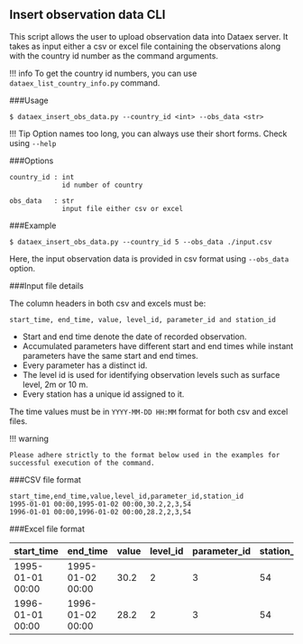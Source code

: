 ## Insert observation data CLI

This script allows the user to upload observation data into Dataex server. 
It takes as input either a csv or excel file containing the observations along with the country id number as the command arguments.

!!! info
    To get the country id numbers, you can use `dataex_list_country_info.py` command.

###Usage
```
$ dataex_insert_obs_data.py --country_id <int> --obs_data <str> 
```

!!! Tip
    Option names too long, you can always use their short forms. Check using `--help`
    

###Options

```
country_id : int
             id number of country
                 
obs_data   : str
             input file either csv or excel   
```          
###Example

```
$ dataex_insert_obs_data.py --country_id 5 --obs_data ./input.csv
```
Here, the input observation data is provided in csv format using `--obs_data` option.

###Input file details

The column headers in both csv and excels must be:

`start_time, end_time, value, level_id, parameter_id and station_id`


- Start and end time denote the date of recorded observation. 
- Accumulated parameters have different start and end times while instant parameters have the same start and end times.
- Every parameter has a distinct id.
- The level id is used for identifying observation levels such as surface level, 2m or 10 m.
- Every station has a unique id assigned to it.  

The time values must be in `YYYY-MM-DD HH:MM` format for both csv and excel files.

!!! warning
    
    Please adhere strictly to the format below used in the examples for successful execution of the command.

###CSV file format

```
start_time,end_time,value,level_id,parameter_id,station_id
1995-01-01 00:00,1995-01-02 00:00,30.2,2,3,54
1996-01-01 00:00,1996-01-02 00:00,28.2,2,3,54
```


###Excel file format

|start_time| end_time | value | level_id | parameter_id | station_id |
|----------|----------|-------|----------|--------------|------------|
|1995-01-01 00:00 | 1995-01-02 00:00 | 30.2 | 2 | 3 | 54
|1996-01-01 00:00| 1996-01-02 00:00| 28.2 | 2 | 3 | 54




